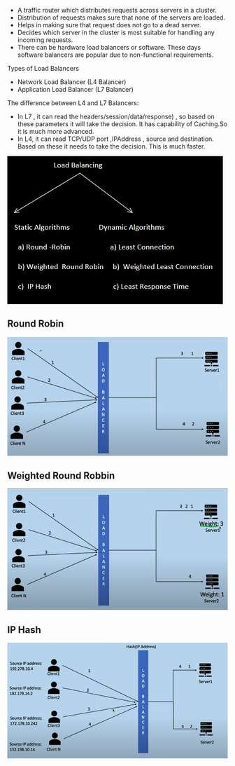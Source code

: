* A traffic router which distributes requests across servers in a cluster.
* Distribution of requests makes sure that none of the servers are loaded.
* Helps in making sure that request does not go to a dead server.
* Decides which server in the cluster is most suitable for handling any incoming requests.
* There can be hardware load balancers or software. These days software balancers are popular due to non-functional requirements.

Types of Load Balancers
* Network Load Balancer (L4 Balancer)
* Application Load Balancer (L7 Balancer)

The difference between L4 and L7 Balancers:
* In L7 , it can read the headers/session/data/response) , so based on these parameters it will take the decision. It has capability of Caching.So it is much more advanced.
* In L4, it can read TCP/UDP port ,IPAddress , source and destination. Based on these it needs to take the decision. This is much faster.

![lbalgorithms.PNG](lbalgorithms.PNG)

## Round Robin

![roundrobbin.PNG](roundrobbin.PNG)

## Weighted Round Robbin
![weightedround.PNG](weightedround.PNG)

## IP Hash
![iphash.PNG](iphash.PNG)
